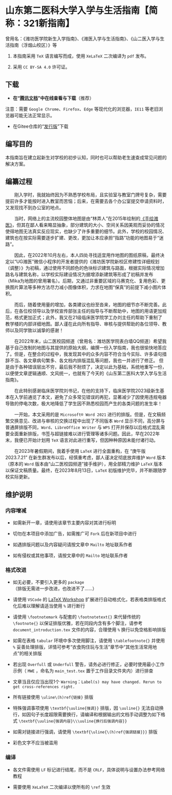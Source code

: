 # 山东第二医科大学入学与生活指南【简称：321新指南】

曾用名：《潍坊医学院新生入学指南》、《潍医入学与生活指南》、《山二医入学与生活指南（浮烟山校区）》等

1. 本指南采用 `TeX` 语言编写而成，使用 `XeLaTeX` 二次编译为 `pdf` 发布。

2. 采用 `CC BY-SA 4.0` 许可证。

## 下载

- **在“[腾讯文档](https://docs.qq.com/s/ETcQ-ZFSrSsh6MK9bm773q)”中在线查看与下载**（推荐）

注意：需要 `Google Chrome`、`Firefox`、`Edge` 等现代化的浏览器，`IE11` 等老旧浏览器可能无法正常显示。

- 在Gitee仓库的“[发行版](https://gitee.com/mikazo/latex_version/releases/latest)”下载

## 编写目的

本指南旨在建立起新生对学校的初步认知，同时也可以帮助老生速查成常见问题的解决方案。

## 编纂过程

&emsp;&emsp;刚入学时，我就始终因为不熟悉学校布局，且实验室与教室门牌号复杂，需要提前许多才能按时进入教室而苦恼；后来，在需要去各个办公室提交申请资料时，又发现找不到办公室的地点。

&emsp;&emsp;当时，网络上的主流校园整体地图是由“林弄人”在2015年绘制的[《手绘潍医》](https://www.zcool.com.cn/work/ZMTgxMDQwMjg=.html)，但其在鄙人看来略显抽象，部分建筑的大小、空间关系因美观而妥协的情况使得地图无法真实反应现实，也缺少了许多重要的细节。此外，学校的校园情况、建筑也在按实际需要逐步扩建、更改，更加让本应承担“指路”功能的地图易于“迷路”。

&emsp;&emsp;因此，在2022年10月左右，本人四处寻找适宜用作地图的图纸原稿，最终决定以“UG潍医”微信小程序的开发者提供的《潍坊医学院新校区修建性详细规划（调整）》为初稿，通过使用不同颜色的色块标识建筑与路面，根据实际情况增加路名与建筑名称，以学校实际建设情况为据增添新建筑等形成了初稿并发布（Mika为地图的曾用署名）。后期，又通过非重要区域的马赛克化、复用色彩、更换图片算法等多种方法尽力减小图像体积，力求在地图“保真”的前提下减小图片体积。

&emsp;&emsp;而后，随着使用量的增加，各类建议也纷至沓来，地图的细节亦不断完善。此后，在各位校领导以及学校宣传部张主任的指导与不断帮助中，地图的用语更加规范，格式更加正式；此外，我又在21级临床医学院学工办刘主任的帮助下重制了教学楼的内部详细地图。鄙人谨在此向所有指导、审核与提供帮助的各位领导、教师以及同学致以诚挚的感谢！

&emsp;&emsp;在2022年末，山二医校园频道（曾用名：潍坊医学院表白墙QQ频道）希望我基于自己改制的地图与其提供的原始大纲，编撰一份入学指南，我也很愉快地答应了。但是，在整合的过程中，我发现其中的众多内容不符合当今实际、许多语句措辞不当、各文章病句繁多、各文档内排版混乱等问题，我也一并进行了修正。
但是由于各种错误层出不穷，最后我不耐烦了，决定以此为基础，系统地重写一份，以便使文章逻辑通顺、文风统一，也就有了今天的《山东第二医科大学入学与生活指南》。

&emsp;&emsp;在此特别感谢临床医学院刘书记，在他的支持下，临床医学院2023级新生基本在入学前通览了本文，避免了众多常见错误的再犯，显著减少了因使用违规电器导致的停电次数，极大地降低了学生因不熟悉校园而产生的各类问题的发生率！

&emsp;&emsp;一开始，本文采用的是 `Microsoft® Word 2021` 进行的排版。但是，在文稿频繁交换意见、改进与审核的交换过程中出现了不同版本 `Word` 显示不同，高分屏与普通屏排版不同，`Word`、`LibreOffice Writer` 与 `WPS` 打开并保存以后格式混乱需要全面重新排版，书签与超链接难以进行管理等诸多问题。因此，早在2022年末，我便已开始计划用 `TeX` 语言对此进行重写，但因种种原因未能付诸行动。

&emsp;&emsp;在2023年暑假期间，我着手使用 `LaTeX` 进行全面重构，在 “庚午版 2023.7.21” 在新生群发布以后，经慎重考虑，鄙人谨决定彻底放弃维护 `Word` 版本（原本的 `Word` 版本由“山二医校园频道”接手维护），用全部精力维护 `LaTeX` 版本以保证文稿质量。最终，在2023年8月13日，`LaTeX` 初版维护完毕，并不断跟随学校实际更新。

## 维护说明

### 内容增减

- 如需新开一章，请使用该章节主要内容对其进行标明

- 切勿在本项目中添加广告，如需推广可 `Fork` 后在新项目中进行

- 如遇排版问题以及内容疑问请按文章中 `Mailto` 地址联系作者

- 如有侵权或其他事项，请按文章中的 `Mailto` 地址联系作者

### 格式改进

- 如无必要，不要引入更多的 `package`（排版无需进一步改进，也改进不了……）

- 请使用 `VSCode` 的 [LaTeX Workshop](https://marketplace.visualstudio.com/items?itemName=James-Yu.latex-workshop) 扩展进行自动格式化，若表格类排版格式化后难以理解请适当使用 `%` 进行断行

- 请使用 `\footnotemark` 与配套的 `\footnotetext{}` 来代替传统的 `\footnote{}` 以保证排版优雅，若在同段内含有多个脚注，请参考 `document_introduction.tex` 文件的内容，合理使用 `%` 换行以免空格影响排版

- 如需在表格 `tabular` 环境中多次使用脚注，请使用 `\tablefootnote{}` 并使用 `%` 妥善处理排版，详情可参考“衣食购住玩与生活”章节中“其他生活常用地点”的相关排版

- 若出现 `Overfull` 或 `Underfull` 警告，请务必进行修正，必要时使用最小工作示例（ `MWE` ，命名为 `main_test.tex` 置于工作目录文件夹内）进行排查

- 文章当且仅应当出现1个 `Warning`：`Label(s) may have changed. Rerun to get cross-references right.`

- 所有链接使用 `\uline\(h)ref{链接}` 排版

- 特殊强调事项使用 `\textbf{\uuline{强调}}` 排版，因 `\uuline{}` 无法自动换行，如因句子长度超限需要换行，请编译和根据输出的文档手动调整为如下格式 `\textbf{\uuline{强调内容}\\\uuline{换行后强调内容}}`

- 如需对链接进行强调，请使用 `\textbf{\uline{\(h)ref{强调链接}}}` 排版

- 彩色文字不应当被滥用

### 编译

- 各文件需使用 `LF` 标记进行结尾，而不是 `CRLF`，具体说明与设置办法参考网络教程

- 需要使用 `XeLaTeX` 二次编译以使所有的 `\ref` 生效
